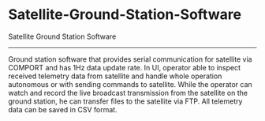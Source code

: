# Satellite-Ground-Station-Software
Satellite Ground Station Software
***************************************************

Ground station software that provides serial communication for satellite via COMPORT and has 1Hz data update rate. In UI, operator able to inspect received telemetry data from satellite and handle whole operation autonomous or with sending commands to satellite. While the operator can watch and record the live broadcast transmission from the satellite on the ground station, he can transfer files to the satellite via FTP. All telemetry data can be saved in CSV format.
